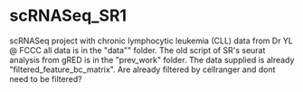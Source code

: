 # scRNASeq_SR1
scRNASeq project with chronic lymphocytic leukemia (CLL) data from Dr YL @ FCCC
all data is in the "data"" folder. The old script of SR's seurat analysis from gRED is in the "prev_work" folder.
The data supplied is already "filtered_feature_bc_matrix". Are already filtered by cellranger and dont need to be filtered?